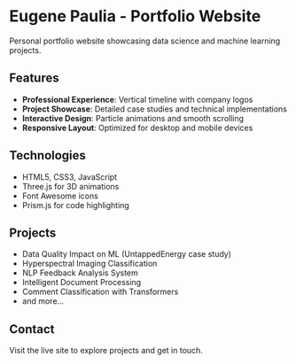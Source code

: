 # Eugene Paulia - Portfolio Website

Personal portfolio website showcasing data science and machine learning projects.

## Features

- **Professional Experience**: Vertical timeline with company logos
- **Project Showcase**: Detailed case studies and technical implementations
- **Interactive Design**: Particle animations and smooth scrolling
- **Responsive Layout**: Optimized for desktop and mobile devices

## Technologies

- HTML5, CSS3, JavaScript
- Three.js for 3D animations
- Font Awesome icons
- Prism.js for code highlighting

## Projects

- Data Quality Impact on ML (UntappedEnergy case study)
- Hyperspectral Imaging Classification
- NLP Feedback Analysis System
- Intelligent Document Processing
- Comment Classification with Transformers
- and more...

## Contact

Visit the live site to explore projects and get in touch. 